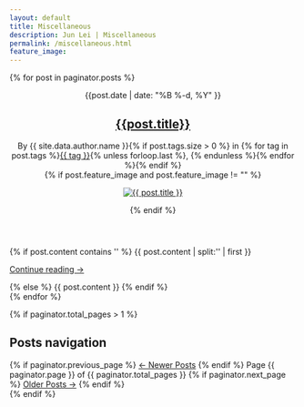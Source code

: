```yaml
---
layout: default
title: Miscellaneous
description: Jun Lei | Miscellaneous
permalink: /miscellaneous.html
feature_image:
---
```


<main class="main-content fadeInDown delay_075s">

  {% for post in paginator.posts %}
  <article class="post">
    <header class="post-header">
      <time class="post-date" datetime="{{ post.date | date: "%Y-%m-%d" }}">{{post.date | date: "%B %-d, %Y" }}</time>
      <h2 class="post-title"><a href="{{ site.baseurl }}{{ post.url }}" rel="bookmark">{{post.title}}</a></h2>
      <div class="post-meta">
        By <span class="post-author">{{ site.data.author.name }}</span>{% if post.tags.size > 0 %}<span
          class="post-tags"> in
          {% for tag in post.tags %}<a href="{{ site.baseurl }}/tags/#{{ tag | cgi_escape }}" rel="tag">{{ tag }}</a>{% unless forloop.last %}, {% endunless %}{% endfor %}</span>{% endif %}
      </div><!-- .post-meta -->
      {% if post.feature_image and post.feature_image != "" %}
      <figure class="post-thumbnail image-card width-wide">
        <a href="{{site.baseurl}}{{post.url}}"><img src="{{ post.feature_image | relative_url }}"
            alt="{{ post.title }}"></a>
      </figure><!-- .post-thumbnail -->
      {% endif %}
    </header><!-- .post-header -->
    <div class="post-content">
      {% if post.content contains '<!--more-->' %}
      {{ post.content | split:'<!--more-->' | first }}
      <p class="read-more"><a href="{{ site.baseurl }}{{ post.url }}" class="read-more-link">Continue reading &rarr;</a>
      </p>
      {% else %}
      {{ post.content }}
      {% endif %}
    </div><!-- .post-content -->
  </article><!-- .post -->
  {% endfor %}

  {% if paginator.total_pages > 1 %}
  <nav class="pagination">
    <h2 class="screen-reader-text">Posts navigation</h2>
    <div class="nav-links">
      {% if paginator.previous_page %}
      <a href="{{ paginator.previous_page_path | relative_url }}" class="newer-posts">&larr; Newer Posts</a>
      {% endif %}
      <span class="page-number">Page {{ paginator.page }} of {{ paginator.total_pages }}</span>
      {% if paginator.next_page %}
      <a href="{{ paginator.next_page_path | relative_url }}" class="older-posts">Older Posts &rarr;</a>
      {% endif %}
    </div>
  </nav><!-- .pagination -->
  {% endif %}

</main><!-- .site-main -->

